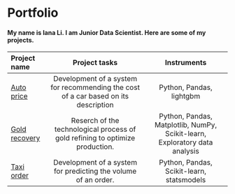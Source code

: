 # Portfolio
#### My name is Iana Li. I am Junior Data Scientist. Here are some of my projects.  

| Project name| Project tasks | Instruments |
| :-------------------- | :---------------------: |:---------------------------:|
| [Auto price](https://github.com/li-ds/Portfolio/tree/main/Auto%20price "Go to project") | Development of a system for recommending the cost of a car based on its description | Python, Pandas, lightgbm |
| [Gold recovery](https://github.com/li-ds/Portfolio/tree/main/Gold%20recovery "Go to project") | Reserch of the technological process of gold refining to optimize production. | Python, Pandas, Matplotlib, NumPy, Scikit-learn, Exploratory data analysis |
| [Taxi order](https://github.com/li-ds/Portfolio/tree/main/Taxi%20order "Go to project") | Development of a system for predicting the volume of an order. | Python, Pandas, Scikit-learn, statsmodels |
